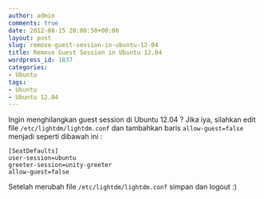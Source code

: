```yaml
---
author: admin
comments: true
date: 2012-08-15 20:00:50+00:00
layout: post
slug: remove-guest-session-in-ubuntu-12-04
title: Remove Guest Session in Ubuntu 12.04
wordpress_id: 1837
categories:
- Ubuntu
tags:
- Ubuntu
- Ubuntu 12.04
---
```


Ingin menghilangkan guest session di Ubuntu 12.04 ? Jika iya, silahkan edit file `/etc/lightdm/lightdm.conf` dan tambahkan baris `allow-guest=false` menjadi seperti dibawah ini :
 

    
    [SeatDefaults]
    user-session=ubuntu
    greeter-session=unity-greeter
    allow-guest=false
    



Setelah merubah file `/etc/lightdm/lightdm.conf` simpan dan logout :)
